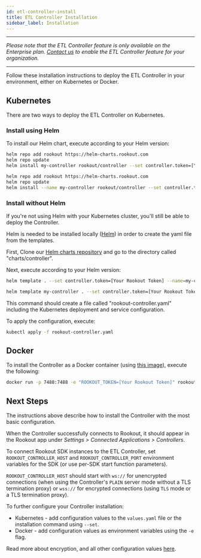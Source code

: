 ```yaml
---
id: etl-controller-install
title: ETL Controller Installation
sidebar_label: Installation
---
```


---

*Please note that the ETL Controller feature is only available on the Enterprise plan. [Contact us](https://www.rookout.com/company/contact) to enable the ETL Controller feature for your organization.*

---

Follow these installation instructions to deploy the ETL Controller in your environment, either on Kubernetes or Docker.

## Kubernetes

There are two ways to deploy the ETL Controller on Kubernetes.

### Install using Helm

To install our Helm chart, execute according to your Helm version:

<!--DOCUSAURUS_CODE_TABS-->

<!--Helm v3-->

```bash
helm repo add rookout https://helm-charts.rookout.com
helm repo update
helm install my-controller rookout/controller --set controller.token=[Your Rookout Token]
```

<div class="rookout-org-info"></div>

<!--Helm v2-->

```bash
helm repo add rookout https://helm-charts.rookout.com
helm repo update
helm install --name my-controller rookout/controller --set controller.token=[Your Rookout Token]
```

<div class="rookout-org-info"></div>

<!--END_DOCUSAURUS_CODE_TABS-->

### Install without Helm

If you're not using Helm with your Kubernetes cluster, you'll still be able to deploy the Controller.

Helm is needed to be installed locally ([Helm](https://helm.sh/docs/intro/install/)) in order to create the yaml file from the templates.

First, Clone our [Helm charts repository](https://github.com/Rookout/helm-charts) and go to the directory called "charts/controller".

Next, execute according to your Helm version:

<!--DOCUSAURUS_CODE_TABS-->

<!--Helm v2-->

```bash
helm template . --set controller.token=[Your Rookout Token] --name=my-controller > rookout-controller.yaml
```

<div class="rookout-org-info"></div>

<!--Helm v3-->

```bash
helm template my-controller . --set controller.token=[Your Rookout Token] > rookout-controller.yaml
```

<div class="rookout-org-info"></div>

<!--END_DOCUSAURUS_CODE_TABS-->

This command should create a file called "rookout-controller.yaml" including the Kubernetes deployment and service configuration.

To apply the configuration, execute:

```bash
kubectl apply -f rookout-controller.yaml
```

## Docker

To install the Controller as a Docker container (using [this image](https://hub.docker.com/r/rookout/controller/)), execute the following:

```bash
docker run -p 7488:7488 -e "ROOKOUT_TOKEN=[Your Rookout Token]" rookout/controller
```

<div class="rookout-org-info"></div>

## Next Steps

The instructions above describe how to install the Controller with the most basic configuration.

When the Controller successfully connects to Rookout, it should appear in the Rookout app under *Settings > Connected Applications > Controllers*.

To connect Rookout SDK instances to the ETL Controller, set `ROOKOUT_CONTROLLER_HOST` and `ROOKOUT_CONTROLLER_PORT` environment variables for the SDK (or use per-SDK start function parameters).

`ROOKOUT_CONTROLLER_HOST` should start with `ws://` for unencrypted connections (when using the Controller's `PLAIN` server mode without a TLS termination proxy) or `wss://` for encrypted connections (using `TLS` mode or a TLS termination proxy).

To further configure your Controller installation:
* Kubernetes - add configuration values to the `values.yaml` file or the installation command using `--set`.
* Docker - add configuration values as environment variables using the `-e` flag.

Read more about encryption, and all other configuration values [here](etl-controller-config.md#helm-values).
